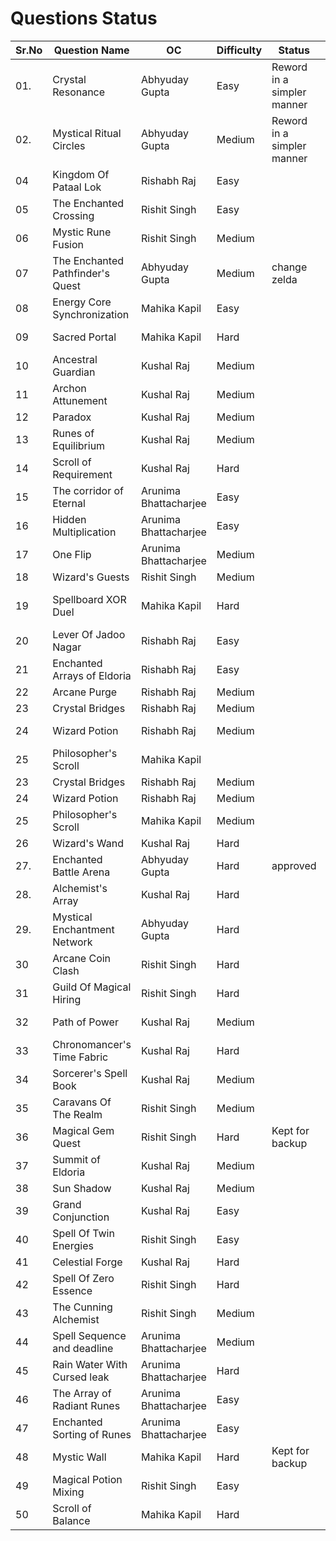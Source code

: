 # Questions Status

| Sr.No | Question Name                    | OC             | Difficulty | Status | Question Inspiration |
| ----- | -------------------------------- | -------------- | ------ | ------ | ------ |
| 01.   | Crystal Resonance                | Abhyuday Gupta | Easy | Reword in a simpler manner|https://leetcode.com/problems/contains-duplicate/description/|
| 02.   | Mystical Ritual Circles          | Abhyuday Gupta |    Medium    | Reword in a simpler manner|https://codeforces.com/problemset/problem/2121/F|
| 04    | Kingdom Of Pataal Lok               | Rishabh Raj    |  Easy     | | https://leetcode.com/problems/merge-sorted-array/description/|
| 05    | The Enchanted Crossing           | Rishit Singh   | Easy | | Self|
| 06    | Mystic Rune Fusion               | Rishit Singh   | Medium       | | Self|
| 07    | The Enchanted Pathfinder's Quest | Abhyuday Gupta |    Medium    |change zelda |https://codeforces.com/problemset/problem/2131/F |
| 08    | Energy Core Synchronization      | Mahika Kapil   | Easy     | |https://codeforces.com/problemset/problem/2111/A |
| 09    | Sacred Portal                    | Mahika Kapil   | Hard       | |https://leetcode.com/problems/cat-and-mouse/?envType=problem-list-v2&envId=game-theory|
| 10    | Ancestral Guardian               | Kushal Raj     | Medium | | https://leetcode.com/problems/lowest-common-ancestor-of-a-binary-search-tree |
| 11    | Archon Attunement                | Kushal Raj     | Medium | | https://leetcode.com/problems/koko-eating-bananas|
| 12    | Paradox                          | Kushal Raj     | Medium | | https://leetcode.com/problems/daily-temperatures|
| 13    | Runes of Equilibrium             | Kushal Raj     | Medium | | Self|
| 14    | Scroll of Requirement            | Kushal Raj     | Hard   | | https://leetcode.com/problems/minimum-window-substring|
| 15    | The corridor of Eternal|          Arunima  Bhattacharjee      |    Easy
| 16    | Hidden Multiplication|          Arunima  Bhattacharjee      |    Easy
| 17    | One Flip|          Arunima  Bhattacharjee      |    Medium
| 18    | Wizard's Guests                  | Rishit Singh   | Medium       | | https://codeforces.com/problemset/problem/2014/D|
| 19    | Spellboard XOR Duel              | Mahika Kapil   |  Hard      | |https://leetcode.com/problems/chalkboard-xor-game/description/?envType=problem-list-v2&envId=brainteaser|
| 20    | Lever Of Jadoo Nagar               | Rishabh Raj    | Easy        | | |
| 21    | Enchanted Arrays of Eldoria       | Rishabh Raj    | Easy       | | |
| 22    | Arcane Purge                     | Rishabh Raj    | Medium     | | |
| 23    | Crystal Bridges                  | Rishabh Raj    | Medium      | |  https://codeforces.com/problemset/gymProblem/100551/C |
| 24    | Wizard Potion                    | Rishabh Raj    | Medium | | https://leetcode.com/problems/container-with-most-water/description/ |
| 25    | Philosopher's Scroll             | Mahika Kapil   |        | | |
| 23    | Crystal Bridges                  | Rishabh Raj    | Medium      | | | https://codeforces.com/problemset/gymProblem/100551/C
| 24    | Wizard Potion                    | Rishabh Raj    | Medium       | | |https://leetcode.com/problems/container-with-most-water/description/
| 25    | Philosopher's Scroll             | Mahika Kapil   |   Medium     | | https://leetcode.com/problems/decode-string/description/?envType=problem-list-v2&envId=stack|
| 26    | Wizard's Wand                    | Kushal Raj     | Hard   | | https://leetcode.com/problems/maximum-subarray|
| 27.   | Enchanted Battle Arena           | Abhyuday Gupta |    Hard    |approved |https://codeforces.com/problemset/problem/2108/F |
| 28.   | Alchemist's Array                | Kushal Raj     | Hard   | | Self|
| 29.   | Mystical Enchantment Network     | Abhyuday Gupta |   Hard     | | https://codeforces.com/problemset/problem/19/E|
| 30    | Arcane Coin Clash                | Rishit Singh   | Hard       | | https://codeforces.com/problemset/problem/2127/C|
| 31    | Guild Of Magical Hiring          | Rishit Singh   | Hard       | | https://leetcode.com/problems/minimum-cost-to-hire-k-workers/|
| 32    | Path of Power                    | Kushal Raj     | Medium | | https://leetcode.com/problems/binary-tree-maximum-path-sum|
| 33    | Chronomancer's Time Fabric       | Kushal Raj     | Hard   | | https://leetcode.com/problems/rotting-oranges|
| 34    | Sorcerer's Spell Book            | Kushal Raj     | Medium | | https://leetcode.com/problems/remove-all-adjacent-duplicates-in-string|
| 35    | Caravans Of The Realm            | Rishit Singh   | Medium       | | https://leetcode.com/problems/car-fleet/|
| 36    | Magical Gem Quest                | Rishit Singh   | Hard | Kept for backup | https://leetcode.com/problems/cherry-pickup/|
| 37    | Summit of Eldoria                | Kushal Raj     | Medium | | https://leetcode.com/problems/find-a-peak-element-ii|
| 38    | Sun Shadow                       | Kushal Raj     | Medium | | https://leetcode.com/problems/asteroid-collision|
| 39    | Grand Conjunction                | Kushal Raj     | Easy   | | https://leetcode.com/problems/rotate-list|
| 40    | Spell Of Twin Energies           | Rishit Singh   | Easy       | | https://leetcode.com/problems/sum-of-square-numbers/|
| 41    | Celestial Forge                  | Kushal Raj     | Hard   | | Self|
| 42    | Spell Of Zero Essence            | Rishit Singh   | Hard       | | https://codeforces.com/problemset/problem/1133/D|
| 43    | The Cunning Alchemist            | Rishit Singh   | Medium       | | https://codeforces.com/contest/2132/problem/C1|
| 44    | Spell Sequence and deadline|          Arunima  Bhattacharjee      |    Medium
| 45    | Rain Water With Cursed leak|          Arunima  Bhattacharjee      |    Hard
| 46    | The Array of Radiant Runes|          Arunima  Bhattacharjee      |    Easy
| 47    | Enchanted Sorting of Runes|          Arunima  Bhattacharjee      |    Easy
| 48    | Mystic Wall                       | Mahika Kapil   | Hard  |Kept for backup |https://leetcode.com/problems/push-dominoes|
| 49    | Magical Potion Mixing            | Rishit Singh   | Easy       | | Self|
| 50    | Scroll of Balance                   | Mahika Kapil   | Hard  | |[https://leetcode.com/problems/push-dominoes](https://codeforces.com/problemset/problem/2127/C)|


